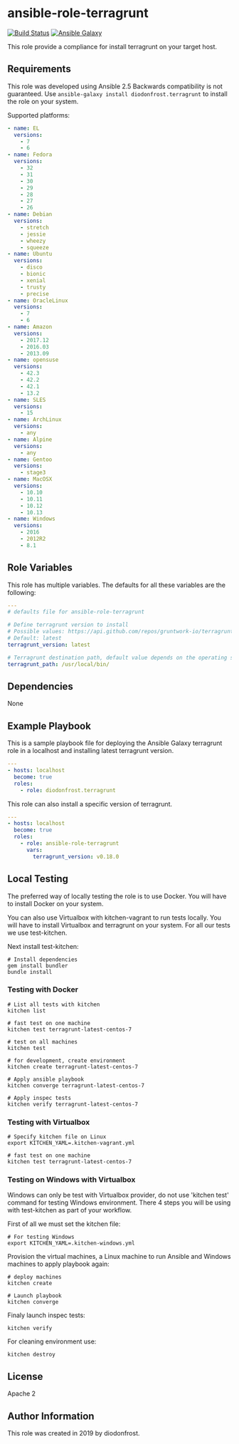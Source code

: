 # ansible-role-terragrunt

[![Build Status](https://travis-ci.org/diodonfrost/ansible-role-terragrunt.svg?branch=master)](https://travis-ci.org/diodonfrost/ansible-role-terragrunt)
[![Ansible Galaxy](https://img.shields.io/badge/galaxy-diodonfrost.terragrunt-660198.svg)](https://galaxy.ansible.com/diodonfrost/terragrunt)

This role provide a compliance for install terragrunt on your target host.

## Requirements

This role was developed using Ansible 2.5 Backwards compatibility is not guaranteed.
Use `ansible-galaxy install diodonfrost.terragrunt` to install the role on your system.

Supported platforms:

```yaml
- name: EL
  versions:
    - 7
    - 6
- name: Fedora
  versions:
    - 32
    - 31
    - 30
    - 29
    - 28
    - 27
    - 26
- name: Debian
  versions:
    - stretch
    - jessie
    - wheezy
    - squeeze
- name: Ubuntu
  versions:
    - disco
    - bionic
    - xenial
    - trusty
    - precise
- name: OracleLinux
  versions:
    - 7
    - 6
- name: Amazon
  versions:
    - 2017.12
    - 2016.03
    - 2013.09
- name: opensuse
  versions:
    - 42.3
    - 42.2
    - 42.1
    - 13.2
- name: SLES
  versions:
    - 15
- name: ArchLinux
  versions:
    - any
- name: Alpine
  versions:
    - any
- name: Gentoo
  versions:
    - stage3
- name: MacOSX
  versions:
    - 10.10
    - 10.11
    - 10.12
    - 10.13
- name: Windows
  versions:
    - 2016
    - 2012R2
    - 8.1
```

## Role Variables

This role has multiple variables. The defaults for all these variables are the following:

```yaml
---
# defaults file for ansible-role-terragrunt

# Define terragrunt version to install
# Possible values: https://api.github.com/repos/gruntwork-io/terragrunt/releases
# Default: latest
terragrunt_version: latest

# Terragrunt destination path, default value depends on the operating system
terragrunt_path: /usr/local/bin/
```

## Dependencies

None

## Example Playbook

This is a sample playbook file for deploying the Ansible Galaxy terragrunt role in a localhost and installing latest terragrunt version.

```yaml
---
- hosts: localhost
  become: true
  roles:
    - role: diodonfrost.terragrunt
```

This role can also install a specific version of terragrunt.

```yaml
---
- hosts: localhost
  become: true
  roles:
    - role: ansible-role-terragrunt
      vars:
        terragrunt_version: v0.18.0

```

## Local Testing

The preferred way of locally testing the role is to use Docker. You will have to install Docker on your system.

You can also use Virtualbox with kitchen-vagrant to run tests locally. You will have to install Virtualbox and terragrunt on your system. For all our tests we use test-kitchen.

Next install test-kitchen:

```shell
# Install dependencies
gem install bundler
bundle install
```

### Testing with Docker

```shell
# List all tests with kitchen
kitchen list

# fast test on one machine
kitchen test terragrunt-latest-centos-7

# test on all machines
kitchen test

# for development, create environment
kitchen create terragrunt-latest-centos-7

# Apply ansible playbook
kitchen converge terragrunt-latest-centos-7

# Apply inspec tests
kitchen verify terragrunt-latest-centos-7
```

### Testing with Virtualbox

```shell
# Specify kitchen file on Linux
export KITCHEN_YAML=.kitchen-vagrant.yml

# fast test on one machine
kitchen test terragrunt-latest-centos-7
```

### Testing on Windows with Virtualbox

Windows can only be test with Virtualbox provider, do not use 'kitchen test' command for testing Windows environment. There 4 steps you will be using with test-kitchen as part of your workflow.

First of all we must set the kitchen file:
```shell
# For testing Windows
export KITCHEN_YAML=.kitchen-windows.yml
```

Provision the virtual machines, a Linux machine to run Ansible and Windows machines to apply playbook again:
```shell
# deploy machines
kitchen create

# Launch playbook
kitchen converge
```

Finaly launch inspec tests:
```shell
kitchen verify
```

For cleaning environment use:
```shell
kitchen destroy
```

## License

Apache 2

## Author Information

This role was created in 2019 by diodonfrost.
